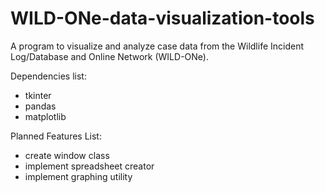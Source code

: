 # WILD-ONe-data-visualization-tools
A program to visualize and analyze case data from the Wildlife Incident Log/Database and Online Network (WILD-ONe).

Dependencies list:
 * tkinter
 * pandas
 * matplotlib

Planned Features List:
 * create window class
 * implement spreadsheet creator
 * implement graphing utility
